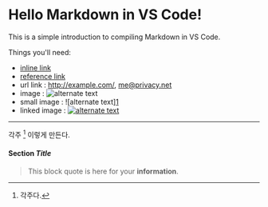 ﻿Hello Markdown in VS Code!
====================

This is a simple introduction to compiling Markdown in VS Code.

Things you'll need:

* [inline link](https://www.npmjs.com/package/marked)
* [reference link][rl]
* url link : <http://example.com/>, <me@privacy.net>
* image : ![alternate text](http://s.wordpress.org/about/images/logos/wordpress-logo-32.png "This is Inline image")
* small image : ![alternate text][1](http://s.wordpress.org/about/images/wpmini-grey.png "This is Small image.")
* linked image : [![alternate text](http://s.wordpress.org/about/images/wpmini-grey.png)](http://www.naver.com/ "This is Linked image.")

--- 

각주 [^1] 이렇게 만든다.
[^1]: 각주다. 

[rl]: http://www.google.com

#### Section **_Title_**

> This block quote is here for your **information**.